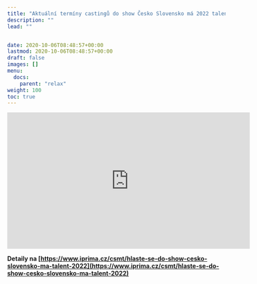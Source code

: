 ```yaml
---
title: "Aktuální termíny castingů do show Česko Slovensko má 2022 talent"
description: ""
lead: ""


date: 2020-10-06T08:48:57+00:00
lastmod: 2020-10-06T08:48:57+00:00
draft: false
images: []
menu:
  docs:
    parent: "relax"
weight: 100
toc: true
---
```


<iframe width="560" height="315" src="https://www.youtube-nocookie.com/embed/iEAVdHY2pmY" title="YouTube video player" frameborder="0" allow="accelerometer; autoplay; clipboard-write; encrypted-media; gyroscope; picture-in-picture" allowfullscreen></iframe>





**Detaily na [https://www.iprima.cz/csmt/hlaste-se-do-show-cesko-slovensko-ma-talent-2022](https://www.iprima.cz/csmt/hlaste-se-do-show-cesko-slovensko-ma-talent-2022)**